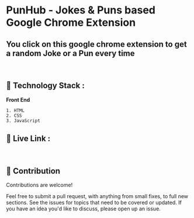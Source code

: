 # PunHub - Jokes & Puns based Google Chrome Extension

## You click on this google chrome extension to get a random Joke or a  Pun every time  
</br>


## 🔨 Technology Stack :
 **Front End**

    1. HTML
    2. CSS
    3. JavaScript

## 🚩   Live Link : 
</br>

## 🤝 Contribution
Contributions are welcome!

Feel free to submit a pull request, with anything from small fixes, to full new sections.
See the issues for topics that need to be covered or updated. If you have an idea you'd like to discuss, please open up an issue.
